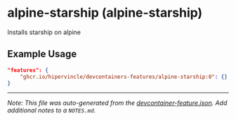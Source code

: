
# alpine-starship (alpine-starship)

Installs starship on alpine

## Example Usage

```json
"features": {
    "ghcr.io/hipervincle/devcontainers-features/alpine-starship:0": {}
}
```





---

_Note: This file was auto-generated from the [devcontainer-feature.json](https://github.com/hipervincle/devcontainers-features/blob/main/src/alpine-starship/devcontainer-feature.json).  Add additional notes to a `NOTES.md`._
